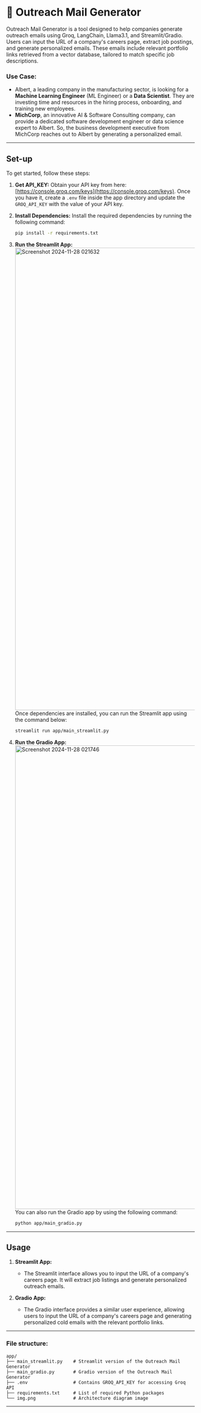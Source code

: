 # 📩 Outreach Mail Generator

Outreach Mail Generator is a tool designed to help companies generate outreach emails using Groq, LangChain, Llama3.1, and Streamlit/Gradio. Users can input the URL of a company's careers page, extract job postings, and generate personalized emails. These emails include relevant portfolio links retrieved from a vector database, tailored to match specific job descriptions.

### Use Case:

- Albert, a leading company in the manufacturing sector, is looking for a **Machine Learning Engineer** (ML Engineer) or a **Data Scientist**. They are investing time and resources in the hiring process, onboarding, and training new employees.  
- **MichCorp**, an innovative AI & Software Consulting company, can provide a dedicated software development engineer or data science expert to Albert. So, the business development executive from MichCorp reaches out to Albert by generating a personalized email.

---

## Set-up

To get started, follow these steps:

1. **Get API_KEY:**
   Obtain your API key from here: [https://console.groq.com/keys](https://console.groq.com/keys). Once you have it, create a `.env` file inside the app directory and update the `GROQ_API_KEY` with the value of your API key.

2. **Install Dependencies:**
   Install the required dependencies by running the following command:

   ```bash
   pip install -r requirements.txt
   ```

3. **Run the Streamlit App:**
   <img width="1231" alt="Screenshot 2024-11-28 021632" src="https://github.com/user-attachments/assets/09823e8b-1520-4cb6-90f3-3259a06b5d65">
   Once dependencies are installed, you can run the Streamlit app using the command below:

   ```bash
   streamlit run app/main_streamlit.py
   ```

5. **Run the Gradio App:**
   <img width="1234" alt="Screenshot 2024-11-28 021746" src="https://github.com/user-attachments/assets/6fe9005f-ff70-4cb0-922e-fc9758820166">
   You can also run the Gradio app by using the following command:

   ```bash
   python app/main_gradio.py
   ```

---

## Usage

1. **Streamlit App:**
   - The Streamlit interface allows you to input the URL of a company's careers page. It will extract job listings and generate personalized outreach emails.

2. **Gradio App:**
   - The Gradio interface provides a similar user experience, allowing users to input the URL of a company's careers page and generating personalized cold emails with the relevant portfolio links.

---

### File structure:

```
app/
├── main_streamlit.py    # Streamlit version of the Outreach Mail Generator
├── main_gradio.py       # Gradio version of the Outreach Mail Generator
├── .env                 # Contains GROQ_API_KEY for accessing Groq API
├── requirements.txt     # List of required Python packages
└── img.png              # Architecture diagram image
```

---
